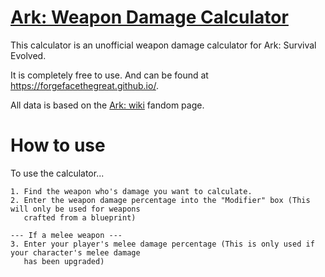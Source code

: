 
# [Ark: Weapon Damage Calculator](https://forgefacethegreat.github.io/)

This calculator is an unofficial weapon damage calculator for Ark: Survival Evolved. 

It is completely free to use. And can be found at https://forgefacethegreat.github.io/.

All data is based on the [Ark: wiki](https://ark.fandom.com/wiki/Base_Damage) fandom page.

# How to use

To use the calculator...

    1. Find the weapon who's damage you want to calculate.
    2. Enter the weapon damage percentage into the "Modifier" box (This will only be used for weapons
       crafted from a blueprint)

    --- If a melee weapon ---
    3. Enter your player's melee damage percentage (This is only used if your character's melee damage
       has been upgraded)

